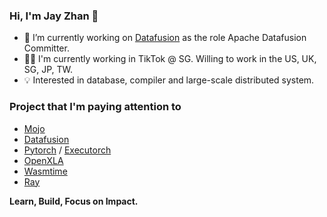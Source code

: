 ### Hi, I'm Jay Zhan 👋

- 🚀 I’m currently working on [Datafusion](https://github.com/apache/datafusion) as the role Apache Datafusion Committer.
- 👨‍💻 I'm currently working in TikTok @ SG. Willing to work in the US, UK, SG, JP, TW.
- 💡 Interested in database, compiler and large-scale distributed system.

### Project that I'm paying attention to
* [Mojo](https://github.com/modularml/mojo)
* [Datafusion](https://github.com/apache/datafusion)
* [Pytorch](https://github.com/pytorch/pytorch) / [Executorch](https://github.com/pytorch/executorch)
* [OpenXLA](https://github.com/openxla)
* [Wasmtime](https://github.com/bytecodealliance/wasmtime)
* [Ray](https://github.com/ray-project/ray)

**Learn, Build, Focus on Impact.**

<!--
**jayzhan211/jayzhan211** is a ✨ _special_ ✨ repository because its `README.md` (this file) appears on your GitHub profile.

Here are some ideas to get you started:

- 🔭 I’m currently working on ...
- 🌱 I’m currently learning ...
- 👯 I’m looking to collaborate on ...
- 🤔 I’m looking for help with ...
- 💬 Ask me about ...
- 📫 How to reach me: ...
- 😄 Pronouns: ...
- ⚡ Fun fact: ...
-->
